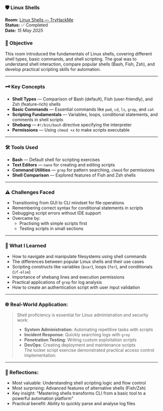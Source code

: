 ### 🛡️ Linux Shells

**Room:** [Linux Shells — TryHackMe](https://tryhackme.com/room/linuxshells)  
**Status:** ✅ Completed  
**Date:** *15 May 2025*  

### 🎯 Objective
This room introduced the fundamentals of Linux shells, covering different shell types, basic commands, and shell scripting. The goal was to understand shell interaction, compare popular shells (Bash, Fish, Zsh), and develop practical scripting skills for automation.

---

### 🗝️ Key Concepts  
- **Shell Types** — Comparison of Bash (default), Fish (user-friendly), and Zsh (feature-rich) shells  
- **Basic Commands** — Essential commands like `pwd`, `cd`, `ls`, `grep`, and `cat`  
- **Scripting Fundamentals** — Variables, loops, conditional statements, and comments in shell scripts  
- **Shebang** — `#!/bin/bash` directive specifying the interpreter  
- **Permissions** — Using `chmod +x` to make scripts executable  

---

### 🛠️ Tools Used
- **Bash** — Default shell for scripting exercises  
- **Text Editors** — `nano` for creating and editing scripts  
- **Command Utilities** — `grep` for pattern searching, `chmod` for permissions  
- **Shell Comparison** — Explored features of Fish and Zsh shells  

---

### ⚠️ Challenges Faced
- Transitioning from GUI to CLI mindset for file operations  
- Remembering correct syntax for conditional statements in scripts  
- Debugging script errors without IDE support  
- Overcame by:  
  - Practising with simple scripts first  
  - Testing scripts in small sections  

---

### 🧠 What I Learned
- How to navigate and manipulate filesystems using shell commands  
- The differences between popular Linux shells and their use cases  
- Scripting constructs like variables (`$var`), loops (`for`), and conditionals (`if-else`)  
- Importance of shebang lines and execution permissions  
- Practical applications of `grep` for log analysis  
- How to create an authentication script with user input validation  

---

### 🌐 Real-World Application:
> Shell proficiency is essential for Linux administration and security work:
> - **System Administration**: Automating repetitive tasks with scripts  
> - **Incident Response**: Quickly searching logs with `grep`  
> - **Penetration Testing**: Writing custom exploitation scripts  
> - **DevOps**: Creating deployment and maintenance scripts  
> The locker script exercise demonstrated practical access control implementation.

---

### 💭 Reflections:
- Most valuable: Understanding shell scripting logic and flow control  
- Most surprising: Advanced features of alternative shells (Fish/Zsh)  
- Key insight: "Mastering shells transforms CLI from a basic tool to a powerful automation platform"  
- Practical benefit: Ability to quickly parse and analyse log files  
